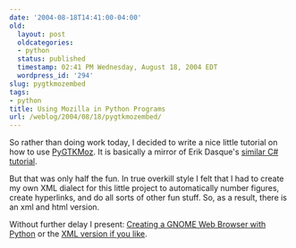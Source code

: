 ```yaml
---
date: '2004-08-18T14:41:00-04:00'
old:
  layout: post
  oldcategories:
  - python
  status: published
  timestamp: 02:41 PM Wednesday, August 18, 2004 EDT
  wordpress_id: '294'
slug: pygtkmozembed
tags:
- python
title: Using Mozilla in Python Programs
url: /weblog/2004/08/18/pygtkmozembed/
---
```


So rather than doing work today, I decided to write a nice little tutorial on
how to use [PyGTKMoz](http://sourceforge.net/projects/pygtkmoz).  It is
basically a mirror of Erik Dasque's [similar C#
tutorial](http://primates.ximian.com/~edasque/projects/Tutorial/glade2.html).

But that was only half the fun.  In true overkill style I felt that I had to
create my own XML dialect for this little project to automatically number
figures, create hyperlinks, and do all sorts of other fun stuff.  So, as a
result, there is an xml and html version.

Without further delay I present: [Creating a GNOME Web Browser with
Python](/tutorials/pygtkmozembed/) or the [XML version if you
like](/tutorials/pygtkmozembed/pygtkmozembed.xml).

